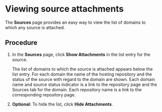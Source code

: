 # Viewing source attachments 

<head>
  <meta name="guidename" content="DataHub"/>
  <meta name="context" content="GUID-b04e76fe-a3ff-4452-87ab-94dec8de7445"/>
</head>


The **Sources** page provides an easy way to view the list of domains to which any source is attached.

## Procedure

1.  In the **Sources** page, click **Show Attachments** in the list entry for the source.

    The list of domains to which the source is attached appears below the list entry. For each domain the name of the hosting repository and the status of the source with regard to the domain are shown. Each domain name and source status indicator is a link to the repository page and the Sources tab for the domain. Each repository name is a link to the corresponding repository page.

2. **Optional:** To hide the list, click **Hide Attachments**.